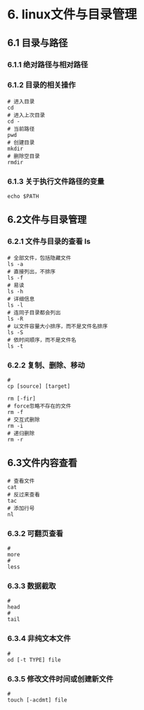 # 6. linux文件与目录管理

## 6.1 目录与路径

### 6.1.1 绝对路径与相对路径

### 6.1.2 目录的相关操作

```shell script
# 进入目录
cd
# 进入上次目录
cd -
# 当前路径
pwd 
# 创建目录
mkdir
# 删除空目录
rmdir
```

### 6.1.3 关于执行文件路径的变量

```shell script
echo $PATH
```

## 6.2文件与目录管理
### 6.2.1 文件与目录的查看 ls

```shell script
# 全部文件，包括隐藏文件
ls -a
# 直接列出，不排序
ls -f 
# 易读
ls -h
# 详细信息 
ls -l
# 连同子目录都会列出
ls -R
# 以文件容量大小排序，而不是文件名排序
ls -S
# 依时间顺序，而不是文件名
ls -t
```

### 6.2.2 复制、删除、移动

```shell script
# 
cp [source] [target]
```

```shell script
rm [-fir]
# force忽略不存在的文件
rm -f
# 交互式删除
rm -i
# 递归删除
rm -r
```


## 6.3文件内容查看

```shell script
# 查看文件
cat
# 反过来查看
tac
# 添加行号
nl
```

### 6.3.2 可翻页查看

```shell script
#
more
# 
less
```

### 6.3.3 数据截取

```shell script
#
head
# 
tail
```

### 6.3.4 非纯文本文件

```shell script
# 
od [-t TYPE] file
```

### 6.3.5 修改文件时间或创建新文件
```shell script
# 
touch [-acdmt] file
```
